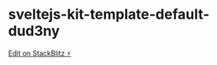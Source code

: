 # sveltejs-kit-template-default-dud3ny

[Edit on StackBlitz ⚡️](https://stackblitz.com/edit/sveltejs-kit-template-default-dud3ny)